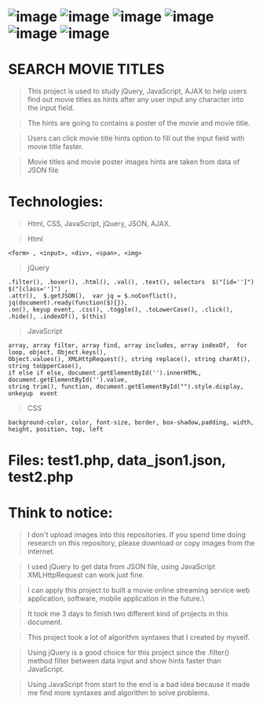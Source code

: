 # ![image](https://img.shields.io/badge/PHP-white?style=for-the-badge&logo=php) ![image](https://img.shields.io/badge/JavaScript-black?style=for-the-badge&logo=javascript) ![image](https://img.shields.io/badge/HTML5-black?style=for-the-badge&logo=html5)  ![image](https://img.shields.io/badge/jQuery-black?style=for-the-badge&logo=jquery) ![image](https://img.shields.io/badge/CSS3-black?style=for-the-badge&logo=css3) ![image](https://img.shields.io/badge/JSON-black?style=for-the-badge&logo=json) 


# SEARCH MOVIE TITLES
> This project is used to study jQuery, JavaScript, AJAX to help users find out movie titles as hints after any user input any character into the input field.

> The hints are going to contains a poster of the movie and movie title.

> Users can click movie title hints option to fill out the input field with movie title faster.

> Movie titles and movie poster images hints are taken from data of JSON file

# Technologies:

> Html, CSS, JavaScript, jQuery, JSON, AJAX.

> Html
```
<form> , <input>, <div>, <span>, <img> 
```

> jQuery 
```
.filter(), .hover(), .html(), .val(), .text(), selectors  $("[id='']")   $("[class='']") ,  
.attr(),  $.getJSON(),  var jq = $.noConflict(), jq(document).ready(function($){}),   
.on(), keyup event, .css(), .toggle(), .toLowerCase(), .click(), .hide(), .indexOf(), $(this)   
```

> JavaScript
```
array, array filter, array find, array includes, array indexOf,  for loop, object, Object.keys(),
Object.values(), XMLHttpRequest(), string replace(), string charAt(), string toUpperCase(),
if else if else, document.getElementById('').innerHTML, document.getElementById('').value,
string trim(), function, document.getElementById("").style.display, onkeyup  event
```

> CSS
```
background-color, color, font-size, border, box-shadow,padding, width, height, position, top, left
```

# Files: test1.php, data_json1.json, test2.php

# Think to notice:

> I don't upload images into this repositories. If you spend time doing research on this repository, please download or copy images from the internet.

> I used jQuery to get data from JSON file, using JavaScript XMLHttpRequest can work just fine.

> I can apply this project to built a movie online streaming service web application, software, mobile application in the future.\

> It took me 3 days to finish two different kind of projects in this document.

> This project took a lot of algorithm syntaxes that I created by myself.

> Using jQuery is a good choice for this project since the .filter() method filter between data input and show hints faster than JavaScript.

> Using JavaScript from start to the end is a bad idea because it made me find more syntaxes and algorithm to solve problems. 
 

